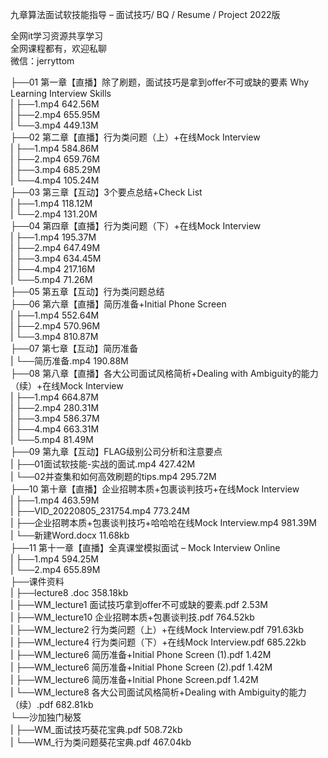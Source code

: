 九章算法面试软技能指导 – 面试技巧/ BQ / Resume / Project 2022版

全网it学习资源共享学习<br>全网课程都有，欢迎私聊<br>微信：jerryttom<br>

├──01 第一章【直播】除了刷题，面试技巧是拿到offer不可或缺的要素 Why Learning Interview Skills<br> | ├──1.mp4 642.56M<br> | ├──2.mp4 655.95M<br> | └──3.mp4 449.13M<br> ├──02 第二章【直播】行为类问题（上）+在线Mock Interview<br> | ├──1.mp4 584.86M<br> | ├──2.mp4 659.76M<br> | ├──3.mp4 685.29M<br> | └──4.mp4 105.24M<br> ├──03 第三章【互动】3个要点总结+Check List<br> | ├──1.mp4 118.12M<br> | └──2.mp4 131.20M<br> ├──04 第四章【直播】行为类问题（下）+在线Mock Interview<br> | ├──1.mp4 195.37M<br> | ├──2.mp4 647.49M<br> | ├──3.mp4 634.45M<br> | ├──4.mp4 217.16M<br> | └──5.mp4 71.26M<br> ├──05 第五章【互动】行为类问题总结<br> ├──06 第六章【直播】简历准备+Initial Phone Screen<br> | ├──1.mp4 552.64M<br> | ├──2.mp4 570.96M<br> | └──3.mp4 810.87M<br> ├──07 第七章【互动】简历准备<br> | └──简历准备.mp4 190.88M<br> ├──08 第八章【直播】各大公司面试风格简析+Dealing with Ambiguity的能力（续）+在线Mock Interview<br> | ├──1.mp4 664.87M<br> | ├──2.mp4 280.31M<br> | ├──3.mp4 586.37M<br> | ├──4.mp4 663.31M<br> | └──5.mp4 81.49M<br> ├──09 第九章【互动】FLAG级别公司分析和注意要点<br> | ├──01面试软技能-实战的面试.mp4 427.42M<br> | └──02并查集和如何高效刷题的tips.mp4 295.72M<br> ├──10 第十章【直播】企业招聘本质+包裹谈判技巧+在线Mock Interview<br> | ├──1.mp4 463.59M<br> | ├──VID_20220805_231754.mp4 773.24M<br> | ├──企业招聘本质+包裹谈判技巧+哈哈哈在线Mock Interview.mp4 981.39M<br> | └──新建Word.docx 11.68kb<br> ├──11 第十一章【直播】全真课堂模拟面试 – Mock Interview Online<br> | ├──1.mp4 594.25M<br> | └──2.mp4 655.89M<br> ├──课件资料<br> | ├──lecture8 .doc 358.18kb<br> | ├──WM_lecture1 面试技巧拿到offer不可或缺的要素.pdf 2.53M<br> | ├──WM_lecture10 企业招聘本质+包裹谈判技.pdf 764.52kb<br> | ├──WM_lecture2 行为类问题（上）+在线Mock Interview.pdf 791.63kb<br> | ├──WM_lecture4 行为类问题（下）+在线Mock Interview.pdf 685.22kb<br> | ├──WM_lecture6 简历准备+Initial Phone Screen (1).pdf 1.42M<br> | ├──WM_lecture6 简历准备+Initial Phone Screen (2).pdf 1.42M<br> | ├──WM_lecture6 简历准备+Initial Phone Screen.pdf 1.42M<br> | └──WM_lecture8 各大公司面试风格简析+Dealing with Ambiguity的能力（续）.pdf 682.81kb<br> └──沙加独门秘笈<br> | ├──WM_面试技巧葵花宝典.pdf 508.72kb<br> | └──WM_行为类问题葵花宝典.pdf 467.04kb